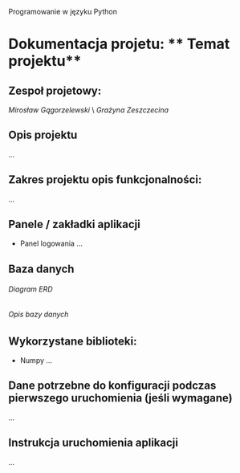 Programowanie w języku Python 

# Dokumentacja projetu: ** Temat projektu**

## Zespoł projetowy:
_Mirosław Gągorzelewski_ \\
_Grażyna Zeszczecina_

## Opis projektu
...

## Zakres projektu opis funkcjonalności:
...

## Panele / zakładki aplikacji 
- Panel logowania
...

## Baza danych
###### Diagram ERD

###### Opis bazy danych

## Wykorzystane biblioteki:
- Numpy
...

## Dane potrzebne do konfiguracji podczas pierwszego uruchomienia (jeśli wymagane)
...

## Instrukcja uruchomienia aplikacji
...

